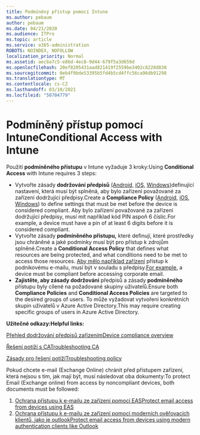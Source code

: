 ```yaml
---
title: Podmíněný přístup pomocí Intune
ms.author: pebaum
author: pebaum
ms.date: 04/21/2020
ms.audience: ITPro
ms.topic: article
ms.service: o365-administration
ROBOTS: NOINDEX, NOFOLLOW
localization_priority: Normal
ms.assetid: aecba7c5-e86d-4ec8-9d44-679f5a3d659d
ms.openlocfilehash: 20ef8205431aad821419f2559be3402c8228d838
ms.sourcegitcommit: 0eb4f9bde53395b5fd4b5cd4ffc56ca96db91298
ms.translationtype: MT
ms.contentlocale: cs-CZ
ms.lasthandoff: 03/10/2021
ms.locfileid: "50704779"
---
```

# <a name="conditional-access-with-intune"></a><span data-ttu-id="aa950-102">Podmíněný přístup pomocí Intune</span><span class="sxs-lookup"><span data-stu-id="aa950-102">Conditional Access with Intune</span></span>

<span data-ttu-id="aa950-103">Použití  **podmíněného přístupu**  v Intune vyžaduje 3 kroky:</span><span class="sxs-lookup"><span data-stu-id="aa950-103">Using  **Conditional Access**  with Intune requires 3 steps:</span></span>

- <span data-ttu-id="aa950-104">Vytvořte zásady  **dodržování předpisů** [(Android,](https://docs.microsoft.com/intune/compliance-policy-create-android)  [iOS,](https://docs.microsoft.com/intune/compliance-policy-create-ios)  [Windows)](https://docs.microsoft.com//intune/compliance-policy-create-windows)definující nastavení, která musí být splněná, aby bylo zařízení považované za zařízení dodržující předpisy.</span><span class="sxs-lookup"><span data-stu-id="aa950-104">Create a  **Compliance Policy**  ([Android](https://docs.microsoft.com/intune/compliance-policy-create-android),  [iOS](https://docs.microsoft.com/intune/compliance-policy-create-ios),  [Windows](https://docs.microsoft.com//intune/compliance-policy-create-windows)) to define settings that must be met before the device is considered compliant.</span></span> <span data-ttu-id="aa950-105">Aby bylo zařízení považované za zařízení dodržující předpisy, musí mít například kód PIN aspoň 6 číslic.</span><span class="sxs-lookup"><span data-stu-id="aa950-105">For example, a device must have a pin of at least 6 digits before it is considered compliant.</span></span>
- <span data-ttu-id="aa950-106">Vytvořte zásady **podmíněného přístupu,**  které definují, které prostředky jsou chráněné a jaké podmínky musí být pro přístup k zdrojům splněné.</span><span class="sxs-lookup"><span data-stu-id="aa950-106">Create a **Conditional Access Policy**  that defines what resources are being protected, and what conditions need to be met to access those resources.</span></span>  <span data-ttu-id="aa950-107">[Aby mělo například zařízení](https://docs.microsoft.com/intune/tutorial-protect-email-on-unmanaged-devices#create-conditional-access-policies)  přístup k podnikovému e-mailu, musí být v souladu s předpisy.</span><span class="sxs-lookup"><span data-stu-id="aa950-107">[For example,](https://docs.microsoft.com/intune/tutorial-protect-email-on-unmanaged-devices#create-conditional-access-policies)  a device must be compliant before accessing corporate email.</span></span>
- <span data-ttu-id="aa950-108">**Zajistěte, aby zásady dodržování** předpisů a zásady **podmíněného** přístupu byly cílené na požadované skupiny uživatelů.</span><span class="sxs-lookup"><span data-stu-id="aa950-108">Ensure both **Compliance Policies**  and  **Conditional Access Policies**  are targeted to the desired groups of users.</span></span> <span data-ttu-id="aa950-109">To může vyžadovat vytvoření konkrétních skupin uživatelů v Azure Active Directory.</span><span class="sxs-lookup"><span data-stu-id="aa950-109">This may require creating specific groups of users in Azure Active Directory.</span></span>

<span data-ttu-id="aa950-110">**Užitečné odkazy:**</span><span class="sxs-lookup"><span data-stu-id="aa950-110">**Helpful links:**</span></span>

[<span data-ttu-id="aa950-111">Přehled dodržování předpisů zařízením</span><span class="sxs-lookup"><span data-stu-id="aa950-111">Device compliance overview</span></span>](https://docs.microsoft.com/intune/device-compliance-get-started)

[<span data-ttu-id="aa950-112">Řešení potíží s CA</span><span class="sxs-lookup"><span data-stu-id="aa950-112">Troubleshooting CA</span></span>](https://docs.microsoft.com/intune/troubleshoot-conditional-access)

[<span data-ttu-id="aa950-113">Zásady pro řešení potíží</span><span class="sxs-lookup"><span data-stu-id="aa950-113">Troubleshooting policy</span></span>](https://docs.microsoft.com/troubleshoot/mem/intune/troubleshoot-policies-in-microsoft-intune)

<span data-ttu-id="aa950-114">Pokud chcete e-mail (Exchange Online) chránit před přístupem zařízení, která nejsou s tím, jak mají být, musí následovat oba dokumenty:</span><span class="sxs-lookup"><span data-stu-id="aa950-114">To protect Email (Exchange online) from access by noncompliant devices, both documents must be followed:</span></span>

1. [<span data-ttu-id="aa950-115">Ochrana přístupu k e-mailu ze zařízení pomocí EAS</span><span class="sxs-lookup"><span data-stu-id="aa950-115">Protect email access from devices using EAS</span></span>](https://docs.microsoft.com/intune/tutorial-protect-email-on-unmanaged-devices)
2. [<span data-ttu-id="aa950-116">Ochrana přístupu k e-mailu ze zařízení pomocí moderních ověřovacích klientů, jako je outlook</span><span class="sxs-lookup"><span data-stu-id="aa950-116">Protect email access from devices using modern authentication clients like Outlook</span></span>](https://docs.microsoft.com/intune/tutorial-protect-email-on-enrolled-devices)